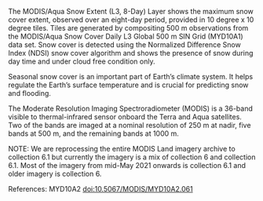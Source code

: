The MODIS/Aqua Snow Extent (L3, 8-Day) Layer shows the maximum snow cover extent, observed over an eight-day period, provided in 10 degree x 10 degree tiles. Tiles are generated by compositing 500 m observations from the MODIS/Aqua Snow Cover Daily L3 Global 500 m SIN Grid (MYD10A1) data set. Snow cover is detected using the Normalized Difference Snow Index (NDSI) snow cover algorithm and shows the presence of snow during day time and under cloud free condition only.

Seasonal snow cover is an important part of Earth’s climate system. It helps regulate the Earth’s surface temperature and is crucial for predicting snow and flooding.

The Moderate Resolution Imaging Spectroradiometer (MODIS) is a 36-band visible to thermal-infrared sensor onboard the Terra and Aqua satellites. Two of the bands are imaged at a nominal resolution of 250 m at nadir, five bands at 500 m, and the remaining bands at 1000 m.

NOTE: We are reprocessing the entire MODIS Land imagery archive to collection 6.1 but currently the imagery is a mix of collection 6 and collection 6.1. Most of the imagery from mid-May 2021 onwards is collection 6.1 and older imagery is collection 6.

References: MYD10A2 [doi:10.5067/MODIS/MYD10A2.061](https://doi.org/10.5067/MODIS/MYD10A2.061)
